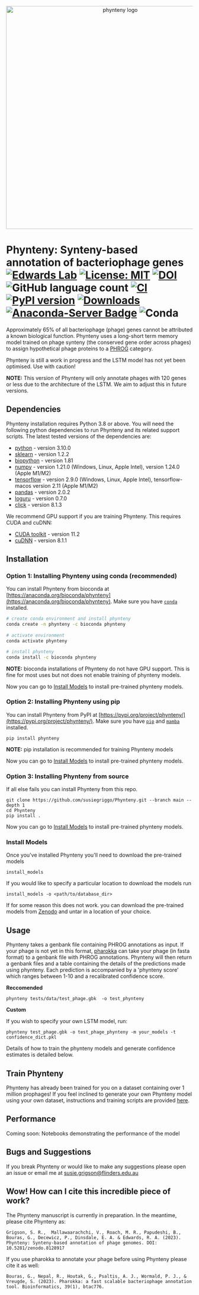 <p align="center">
  <img src="https://raw.githubusercontent.com/susiegriggo/Phynteny/no_unknowns/phynteny_logo.png" width="600" title="phynteny logo" alt="phynteny logo">
</p>

Phynteny: Synteny-based annotation of bacteriophage genes 
[![Edwards Lab](https://img.shields.io/badge/Bioinformatics-EdwardsLab-03A9F4)](https://edwards.sdsu.edu/research)
[![License: MIT](https://img.shields.io/badge/License-MIT-yellow.svg)](https://opensource.org/licenses/MIT)
[![DOI](https://zenodo.org/badge/548652990.svg)](https://zenodo.org/badge/latestdoi/548652990)
![GitHub language count](https://img.shields.io/github/languages/count/susiegriggo/Phynteny) 
[![CI](https://github.com/susiegriggo/Phynteny/actions/workflows/testing.yml/badge.svg)](https://github.com/susiegriggo/Phynteny/actions/workflows/testing.yml)
[![PyPI version](https://badge.fury.io/py/phynteny.svg)](https://badge.fury.io/py/phynteny)
[![Downloads](https://static.pepy.tech/badge/phynteny)](https://pepy.tech/project/phynteny)
[![Anaconda-Server Badge](https://anaconda.org/bioconda/phynteny/badges/version.svg)](https://anaconda.org/bioconda/phynteny)
![Conda](https://img.shields.io/conda/dn/bioconda/phynteny)
=============== 

Approximately 65% of all bacteriophage (phage) genes cannot be attributed a known biological function. Phynteny uses a long-short term memory model trained on phage synteny (the conserved gene order across phages) to assign hypothetical phage proteins to a [PHROG](https://phrogs.lmge.uca.fr/) category. 

Phynteny is still a work in progress and the LSTM model has not yet been optimised. Use with caution! 

**NOTE:** This version of Phynteny will only annotate phages with 120 genes or less due to the architecture of the LSTM. We aim to adjust this in future versions. 

## Dependencies
Phynteny installation requires Python 3.8 or above. You will need the following python dependencies to run Phynteny and its related support scripts. The latest tested versions of the dependencies are: 
* [python](https://www.python.org/) - version 3.10.0 
* [sklearn](https://scikit-learn.org/stable/) - version 1.2.2 
* [biopython](https://biopython.org/) - version 1.81
* [numpy](https://numpy.org/) - version 1.21.0 (Windows, Linux, Apple Intel), version 1.24.0 (Apple M1/M2)
* [tensorflow](https://www.tensorflow.org/) - version 2.9.0 (Windows, Linux, Apple Intel), tensorflow-macos version 2.11 (Apple M1/M2)
* [pandas](https://pandas.pydata.org/) - version 2.0.2
* [loguru](https://loguru.readthedocs.io/en/stable/) - version 0.7.0
* [click](https://click.palletsprojects.com/en/8.1.x/) - version 8.1.3 <br> 

We recommend GPU support if you are training Phynteny. This requires CUDA and cuDNN:
* [CUDA toolkit](https://developer.nvidia.com/cuda-toolkit) - version 11.2 
* [cuDNN](https://developer.nvidia.com/cudnn) - version 8.1.1 

## Installation 
### Option 1: Installing Phynteny using conda (recommended)
You can install Phynteny from bioconda at [https://anaconda.org/bioconda/phynteny](https://anaconda.org/bioconda/phynteny). Make sure you have [`conda`](https://docs.conda.io/en/latest/) installed. 
```bash
# create conda environment and install phynteny 
conda create -n phynteny -c bioconda phynteny
 
# activate environment
conda activate phynteny

# install phynteny
conda install -c bioconda phynteny
```

**NOTE:** bioconda installations of Phynteny do not have GPU support. This is fine for most uses but not does not enable training of phynteny models. 

Now you can go to [Install Models](#install-models) to install pre-trained phynteny models. 

### Option 2: Installing Phynteny using pip
You can install Phynteny from PyPI at [https://pypi.org/project/phynteny/](https://pypi.org/project/phynteny/). Make sure you have [`pip`](https://pip.pypa.io/en/stable/) and [`mamba`](https://mamba.readthedocs.io/en/latest/index.html) installed.

```
pip install phynteny
```

**NOTE:** pip installation is recommended for training Phynteny models 

Now you can go to [Install Models](#install-models) to install pre-trained phynteny models. 

### Option 3: Installing Phynteny from source 
If all else fails you can install Phynteny from this repo. 

```
git clone https://github.com/susiegriggo/Phynteny.git --branch main --depth 1 
cd Phynteny 
pip install . 
```

Now you can go to [Install Models](#install-models) to install pre-trained phynteny models. 

### Install Models 
Once you've installed Phynteny you'll need to download the pre-trained models
```
install_models 
```
If you would like to specify a particular location to download the models run
```
install_models -o <path/to/database_dir>
```

If for some reason this does not work. you can download the pre-trained models from [Zenodo](https://zenodo.org/record/8198288/files/phynteny_models_v0.1.11.tar.gz) and untar in a location of your choice. 

## Usage 

Phynteny takes a genbank file containing PHROG annotations as input. If your phage is not yet in this format, [pharokka](https://github.com/gbouras13/pharokka) can take your phage (in fasta format) to a genbank file with PHROG annotations.  Phynteny will then return a genbank files and a table containing the details of the predictions made using phynteny. Each prediction is accompanied by a 'phynteny score' which ranges between 1-10 and a recalibrated confidence score. 

**Reccomended**  
```
phynteny tests/data/test_phage.gbk  -o test_phynteny
```

**Custom** 

If you wish to specify your own LSTM model, run: 

```
phynteny test_phage.gbk -o test_phage_phynteny -m your_models -t confidence_dict.pkl 
```
Details of how to train the phynteny models and generate confidence estimates is detailed below. 

## Train Phynteny 

Phynteny has already been trained for you on a dataset containing over 1 million prophages! If you feel inclined to generate your own Phynteny model using your own dataset, instructions and training scripts are provided [here](https://github.com/susiegriggo/Phynteny/tree/no_unknowns/train_phynteny).

## Performance 

Coming soon: Notebooks demonstrating the performance of the model 

## Bugs and Suggestions 

If you break Phynteny or would like to make any suggestions please open an issue or email me at susie.grigson@flinders.edu.au 

## Wow! How can I cite this incredible piece of work? 

The Phynteny manuscript is currently in preparation. In the meantime, please cite Phynteny as: 
```
Grigson, S. R.,  Mallawaarachchi, V., Roach, M. R., Papudeshi, B., Bouras, G., Decewicz, P., Dinsdale, E. A. & Edwards, R. A. (2023). Phynteny: Synteny-based annotation of phage genomes. DOI: 10.5281/zenodo.8128917
```

If you use pharokka to annotate your phage before using Phynteny please cite it as well: 
```
Bouras, G., Nepal, R., Houtak, G., Psaltis, A. J., Wormald, P. J., & Vreugde, S. (2023). Pharokka: a fast scalable bacteriophage annotation tool. Bioinformatics, 39(1), btac776.
```

